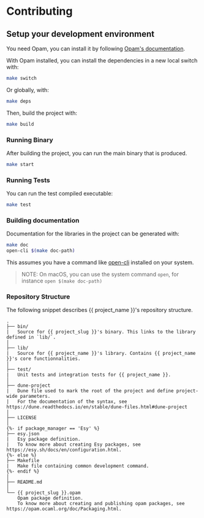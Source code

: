 # Contributing

## Setup your development environment

You need Opam, you can install it by following [Opam's documentation](https://opam.ocaml.org/doc/Install.html).

With Opam installed, you can install the dependencies in a new local switch with:

```bash
make switch
```

Or globally, with:

```bash
make deps
```

Then, build the project with:

```bash
make build
```

### Running Binary

After building the project, you can run the main binary that is produced.

```bash
make start
```

### Running Tests

You can run the test compiled executable:

```bash
make test
```

### Building documentation

Documentation for the libraries in the project can be generated with:

```bash
make doc
open-cli $(make doc-path)
```

This assumes you have a command like [open-cli](https://github.com/sindresorhus/open-cli) installed on your system.

> NOTE: On macOS, you can use the system command `open`, for instance `open $(make doc-path)`

### Repository Structure

The following snippet describes {{ project_name }}'s repository structure.

```text
.
├── bin/
|   Source for {{ project_slug }}'s binary. This links to the library defined in `lib/`.
│
├── lib/
|   Source for {{ project_name }}'s library. Contains {{ project_name }}'s core functionnalities.
│
├── test/
|   Unit tests and integration tests for {{ project_name }}.
│
├── dune-project
|   Dune file used to mark the root of the project and define project-wide parameters.
|   For the documentation of the syntax, see https://dune.readthedocs.io/en/stable/dune-files.html#dune-project
│
├── LICENSE
│
{%- if package_manager == 'Esy' %}
├── esy.json
|   Esy package definition.
|   To know more about creating Esy packages, see https://esy.sh/docs/en/configuration.html.
{%- else %}
├── Makefile
|   Make file containing common development command.
{%- endif %}
│
├── README.md
│
└── {{ project_slug }}.opam
    Opam package definition.
    To know more about creating and publishing opam packages, see https://opam.ocaml.org/doc/Packaging.html.
```
